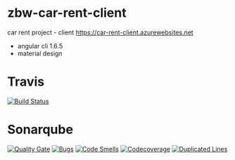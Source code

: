 # zbw-car-rent-client
car rent project - client
https://car-rent-client.azurewebsites.net

- angular cli 1.6.5
- material design

# Travis
[![Build Status](https://travis-ci.org/bschaeublin/zbw-car-rent-client.svg?branch=develop)](https://travis-ci.org/bschaeublin/zbw-car-rent-client)

# Sonarqube
[![Quality Gate](https://sonarcloud.io/api/project_badges/measure?project=zbw-car-rent-client&metric=alert_status)](https://sonarcloud.io/dashboard?id=zbw-car-rent-client)
[![Bugs](https://sonarcloud.io/api/project_badges/measure?project=zbw-car-rent-client&metric=bugs)](https://sonarcloud.io/project/issues?id=zbw-car-rent-client&resolved=false&types=BUG)
[![Code Smells](https://sonarcloud.io/api/project_badges/measure?project=zbw-car-rent-client&metric=code_smells)](https://sonarcloud.io/project/issues?id=zbw-car-rent-client&resolved=false&types=CODE_SMELL)
[![Codecoverage](https://sonarcloud.io/api/project_badges/measure?project=zbw-car-rent-client&metric=coverage)](https://sonarcloud.io/component_measures?id=zbw-car-rent-client&metric=coverage)
[![Duplicated Lines](https://sonarcloud.io/api/project_badges/measure?project=zbw-car-rent-client&metric=duplicated_lines_density)](https://sonarcloud.io/component_measures?id=zbw-car-rent-client&metric=duplicated_lines_density)

